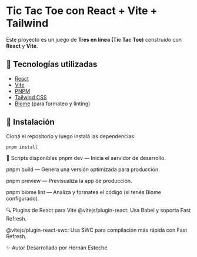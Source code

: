 # Tic Tac Toe con React + Vite + Tailwind

Este proyecto es un juego de **Tres en línea (Tic Tac Toe)** construido con **React** y **Vite**.

## 🚀 Tecnologías utilizadas

- [React](https://reactjs.org/)
- [Vite](https://vitejs.dev/)
- [PNPM](https://pnpm.io/)
- [Tailwind CSS](https://tailwindcss.com/)
- [Biome](https://biomejs.dev/) (para formateo y linting)

## 🧪 Instalación

Cloná el repositorio y luego instalá las dependencias:

```bash
pnpm install
```
🧱 Scripts disponibles
pnpm dev — Inicia el servidor de desarrollo.

pnpm build — Genera una versión optimizada para producción.

pnpm preview — Previsualiza la app de producción.

pnpm biome lint — Analiza y formatea el código (si tenés Biome configurado).

🔍 Plugins de React para Vite
@vitejs/plugin-react: Usa Babel y soporta Fast Refresh.

@vitejs/plugin-react-swc: Usa SWC para compilación más rápida con Fast Refresh.

✨ Autor
Desarrollado por Hernán Esteche.
